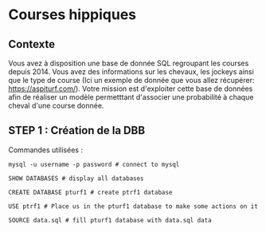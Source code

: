 # Courses hippiques

## Contexte 

Vous avez à disposition une base de donnée SQL regroupant les courses depuis 2014. Vous avez des informations sur les chevaux, les jockeys ainsi que le type de course (Ici un exemple de donnée que vous allez récupérer: https://aspiturf.com/). Votre mission est d'exploiter cette base de données afin de réaliser un modèle permetttant d'associer une probabilité à chaque cheval d'une course donnée.

## STEP 1 : Création de la DBB

Commandes utilisées :

```
mysql -u username -p password # connect to mysql

SHOW DATABASES # display all databases

CREATE DATABASE pturf1 # create ptrf1 database

USE ptrf1 # Place us in the pturf1 database to make some actions on it

SOURCE data.sql # fill pturf1 database with data.sql data

```
